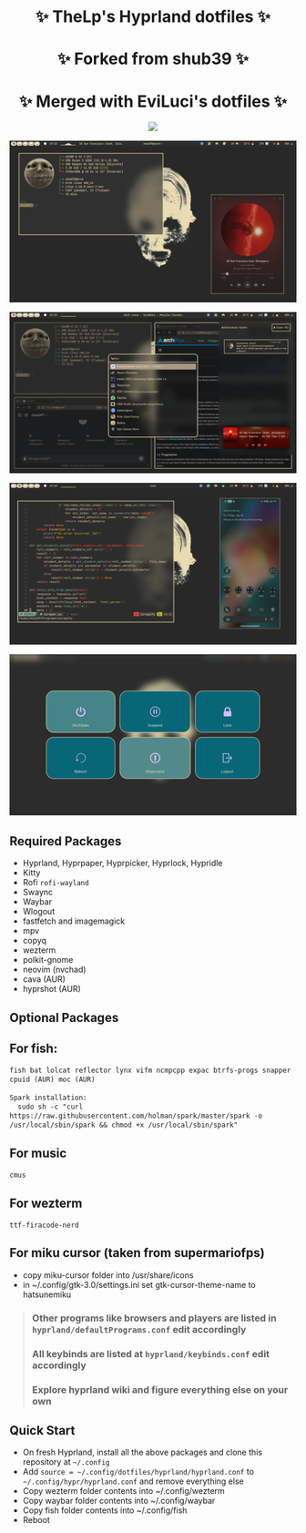 <div align="center">
    <h1>✨ TheLp's Hyprland dotfiles ✨</h1>
    <h1>✨ Forked from shub39 ✨</h1>
    <h1>✨ Merged with EviLuci's dotfiles ✨</h1>
</div>

<div align="center"> 

![](https://img.shields.io/github/repo-size/shub39/dotfiles?color=CAC992&label=SIZE&logo=googledrive&style=for-the-badge&logoColor=D9E0EE&labelColor=292324)

</a>
</div>

![1](screenshots/1.png)

![2](screenshots/2.png)

![3](screenshots/3.png)

![4](screenshots/4.png)

## Required Packages

- Hyprland, Hyprpaper, Hyprpicker, Hyprlock, Hypridle
- Kitty
- Rofi `rofi-wayland`
- Swaync
- Waybar
- Wlogout
- fastfetch and imagemagick
- mpv
- copyq
- wezterm
- polkit-gnome 
- neovim (nvchad)
- cava (AUR)
- hyprshot (AUR)

## Optional Packages

  ## For fish:
    fish bat lolcat reflector lynx vifm ncmpcpp expac btrfs-progs snapper
    cpuid (AUR) moc (AUR)

    Spark installation:
      sudo sh -c "curl https://raw.githubusercontent.com/holman/spark/master/spark -o /usr/local/sbin/spark && chmod +x /usr/local/sbin/spark"
  ## For music
    cmus
  ## For wezterm
    ttf-firacode-nerd

  ## For miku cursor (taken from supermariofps)
  - copy miku-cursor folder into /usr/share/icons
  - in ~/.config/gtk-3.0/settings.ini set gtk-cursor-theme-name to hatsunemiku

> ### Other programs like browsers and players are listed in `hyprland/defaultPrograms.conf` edit accordingly
> ### All keybinds are listed at `hyprland/keybinds.conf` edit accordingly
> ### Explore hyprland wiki and figure everything else on your own

## Quick Start

- On fresh Hyprland, install all the above packages and clone this repository at `~/.config`
- Add `source = ~/.config/dotfiles/hyprland/hyprland.conf` to `~/.config/hypr/hyprland.conf` and remove everything else
- Copy wezterm folder contents into ~/.config/wezterm
- Copy waybar folder contents into ~/.config/waybar
- Copy fish folder contents into ~/.config/fish
- Reboot
